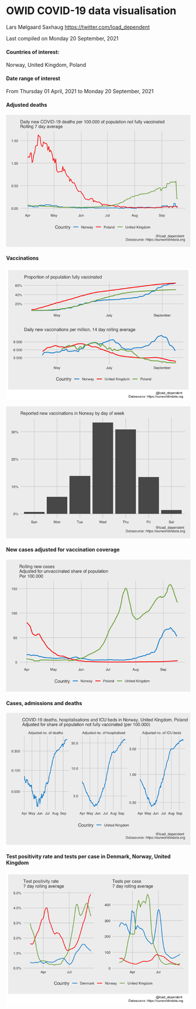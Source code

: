 OWID COVID-19 data visualisation
================
Lars Mølgaard Saxhaug <https://twitter.com/load_dependent>

Last compiled on Monday 20 September, 2021

#### Countries of interest:

Norway, United Kingdom, Poland

#### Date range of interest

From Thursday 01 April, 2021 to Monday 20 September, 2021

#### Adjusted deaths

![](README_files/figure-gfm/adjusted_deaths-1.png)<!-- -->

#### Vaccinations

![](README_files/figure-gfm/vaccinations-1.png)<!-- -->

![](README_files/figure-gfm/vaccination_days-1.png)<!-- -->

#### New cases adjusted for vaccination coverage

![](README_files/figure-gfm/new_cases-1.png)<!-- -->

#### Cases, admissions and deaths

![](README_files/figure-gfm/cases_adm_deathc-1.png)<!-- -->

#### Test positivity rate and tests per case in Denmark, Norway, United Kingdom

![](README_files/figure-gfm/tests-1.png)<!-- -->
